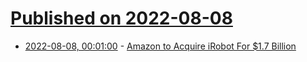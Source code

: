 # [Published on 2022-08-08](index.md)

* [2022-08-08, 00:01:00](https://soylentnews.org/article.pl?sid=22/08/07/0244234&from=rss) - [Amazon to Acquire iRobot F​or $1.7 Billion](https://soylentnews.org/article.pl?sid=22/08/07/0244234&from=rss)
